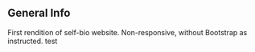 ## General Info

First rendition of self-bio website. Non-responsive, without Bootstrap as instructed.
test
